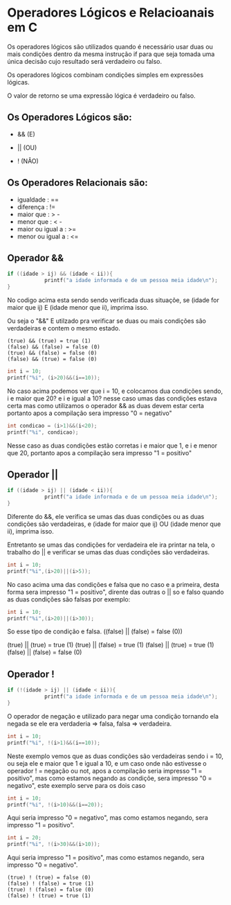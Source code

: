 # Operadores Lógicos e Relacioanais em C

Os operadores lógicos são utilizados quando é necessário usar duas ou mais condições dentro da mesma instrução if para que seja tomada uma única decisão cujo resultado será verdadeiro ou falso.

Os operadores lógicos combinam condições simples em expressões lógicas.

O valor de retorno se uma expressão lógica é verdadeiro ou falso.

## Os Operadores Lógicos são:

* &&  (E)

* ||  (OU)

* !   (NÂO)

## Os Operadores Relacionais são:

* igualdade : ==
* diferença : !=
* maior que : > -
* menor que : < -
* maior ou igual a : >=
* menor ou igual a : <=

## Operador &&

```c
if ((idade > ij) && (idade < ii)){
            printf("a idade informada e de um pessoa meia idade\n");
}
```
No codigo acima esta sendo sendo verificada duas situaçõe, se (idade for maior que ij) E (idade menor que ii), imprima isso.

Ou seja o "&&" E utilzado pra verificar se duas ou mais condições são verdadeiras e contem o mesmo estado.

```
(true) && (true) = true (1)
(false) && (false) = false (0)
(true) && (false) = false (0)
(false) && (true) = false (0)
```

```c
int i = 10;
printf("%i", (i>20)&&(i==10));
```
No caso acima podemos ver que i = 10, e colocamos dua condições sendo, i e maior que 20? e i e igual a 10? nesse caso umas das
condições estava certa mas como utilizamos o operador && as duas devem estar certa portanto apos a compilação sera impresso "0 = negativo"

```c
int condicao = (i>1)&&(i<20);
printf("%i", condicao);
```

Nesse caso as duas condições estão corretas i e maior que 1, e i e menor que 20, portanto apos a compilação sera impresso "1 = positivo"


## Operador || 

```c
if ((idade > ij) || (idade < ii)){
            printf("a idade informada e de um pessoa meia idade\n");
}
```

Diferente do &&, ele verifica se umas das duas condições ou as duas condições são verdadeiras, e (idade for maior que ij) OU (idade menor que ii), imprima isso.

Entretanto se umas das condições for verdadeira ele ira printar na tela, o trabalho do || e verificar se umas das duas condições são verdadeiras.

```c
int i = 10;
printf("%i",(i>20)||(i>5));
```

No caso acima uma das condições e falsa que no caso e a primeira, desta forma sera impresso "1 = positivo", dirente das outras o || so e falso quando as duas condições são falsas por exemplo:

```c
int i = 10;
printf("%i",(i>20)||(i>30));
```
So esse tipo de condição e falsa. ((false) || (false) = false (0))

(true) || (true) = true (1)
(true) || (false) = true (1)
(false) || (true) = true (1)
(false) || (false) = false (0)


## Operador !

```c
if (!(idade > ij) || (idade < ii)){
            printf("a idade informada e de um pessoa meia idade\n");
}
```

O operador de negação e utilizado para negar uma condição tornando ela negada se ele era verdaderia => falsa, falsa => verdadeira.

```c
int i = 10;
printf("%i", !(i>1)&&(i==10));
```

Neste exemplo vemos que as duas condições são verdadeiras sendo i = 10, ou seja ele e maior que 1 e igual a 10, e um caso onde não estivesse o operador ! = negação ou not, apos a compilação seria impresso "1 = positivo", mas como estamos negando as condiçõe, sera impresso "0 = negativo", este exemplo serve para os dois caso 

```c
int i = 10;
printf("%i", !(i>10)&&(i==20));
```
Aqui seria impresso "0 = negativo", mas como estamos negando, sera impresso "1 = positivo".

```c
int i = 20;
printf("%i", !(i>30)&&(i>10));
```
Aqui seria impresso "1 = positivo", mas como estamos negando, sera impresso "0 = negativo".

```
(true) ! (true) = false (0)
(false) ! (false) = true (1)
(true) ! (false) = false (0)
(false) ! (true) = true (1)
```
